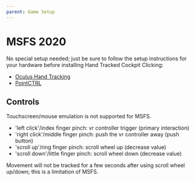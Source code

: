 ```yaml
---
parent: Game Setup
---
```


# MSFS 2020

No special setup needed; just be sure to follow the setup instructions for your hardware before installing Hand Tracked
Cockpit Clicking:

- [Oculus Hand Tracking](../oculus-hand-tracking/README.md)
- [PointCTRL](../../hardware/pointctrl/README.md)

## Controls

Touchscreen/mouse emulation is not supported for MSFS.

- 'left click'/index finger pinch: vr controller trigger (primary interaction)
- 'right click'/middle finger pinch: push the vr controller away (push button)
- 'scroll up'/ring finger pinch: scroll wheel up (decrease value)
- 'scroll down'/little finger pinch: scroll wheel down (decrease value)

Movement will not be tracked for a few seconds after using scroll wheel up/down; this is a limitation of MSFS.
